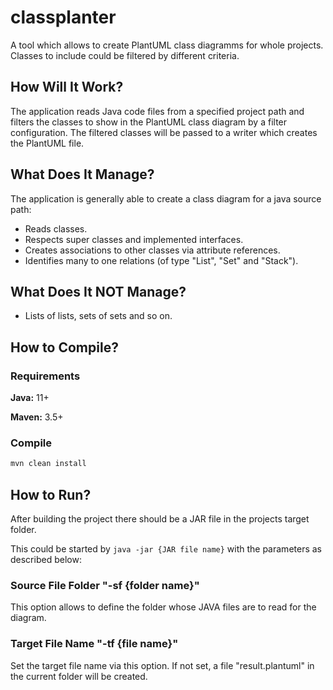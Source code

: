 # classplanter
A tool which allows to create PlantUML class diagramms for whole projects. Classes to include could be filtered by different criteria.


## How Will It Work?

The application reads Java code files from a specified project path and filters the classes to show in the PlantUML
class diagram by a filter configuration. The filtered classes will be passed to a writer which creates the PlantUML
file.


## What Does It Manage?

The application is generally able to create a class diagram for a java source path:

* Reads classes.
* Respects super classes and implemented interfaces.
* Creates associations to other classes via attribute references.
* Identifies many to one relations (of type "List", "Set" and "Stack").


## What Does It NOT Manage?

* Lists of lists, sets of sets and so on.


## How to Compile?

### Requirements

**Java:** 11+

**Maven:** 3.5+

### Compile

```bash
mvn clean install
```


## How to Run?

After building the project there should be a JAR file in the projects target folder.

This could be started by ``java -jar {JAR file name}`` with the parameters as described below:

### Source File Folder "-sf {folder name}"

This option allows to define the folder whose JAVA files are to read for the diagram.

### Target File Name "-tf {file name}"

Set the target file name via this option. If not set, a file "result.plantuml" in the current folder will be created.